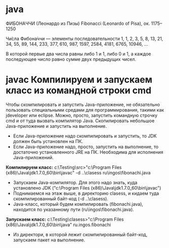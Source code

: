 # java
ФИБОНАЧЧИ (Леонардо из Пизы) 
Fibonacci (Leonardo of Pisa), ок. 1175–1250 

Чи́сла Фибона́ччи — элементы последовательности
1, 1, 2, 3, 5, 8, 13, 21, 34, 55, 89, 144, 233, 377, 610, 987, 1597, 2584, 4181, 6765, 10946, …

В которой первые два числа равны либо 1 и 1, либо 0 и 1, а каждое последующее число равно сумме двух предыдущих чисел. 

# javac Компилируем и запускаем класс из командной строки cmd
Чтобы скомпилировать и запустить Java-приложение, не обязательно пользовать специальными средами для программирования, такими как jdeveloper или eclipse. Можно, просто, запустить командную строчку cmd и от туда вызвать компилятор Java. Скопилировать небольшое Java-приложение и запустить на выполнение.

- Если Java-приложение надо скомпилировать и запустить, то JDK должен быть установлен на ПК.
- Если Java-приложение надо, просто, запустить на выполнение, то достаточно установленного JRE на ПК. Необходима для исполнения Java-приложений.

<b>Компилируем класс:</b>
с:\Testing\src>"c:\Program Files (x86)\Java\jdk1.7.0_60\bin\javaс" -d ..\clasess ru\ingos\fibonachi.java
 - Запускаем Java-компилятор. Для этого надо знать, куда установлено JDK ("c:\Program Files (x86)\Java\jdk1.7.0_60\bin\javaс")
 - Поднимаемся на этаж выше, в директорию clasess, и кидаем туда скомпилированный байт-код (-d ..\clasess).
 - Java-класс, который будем компилировать (fibonachi.java), находится по указанному пути (ru\ingos\fibonachi.java).

<b>Запускаем класс:</b>
с:\Testing\clasess>"c:\Program Files (x86)\Java\jdk1.7.0_60\bin\java" ru.ingos.fibonachi
 - Из директори, в которой лежит скомпилированный байт-код, запускаем пакет на выполнение.
